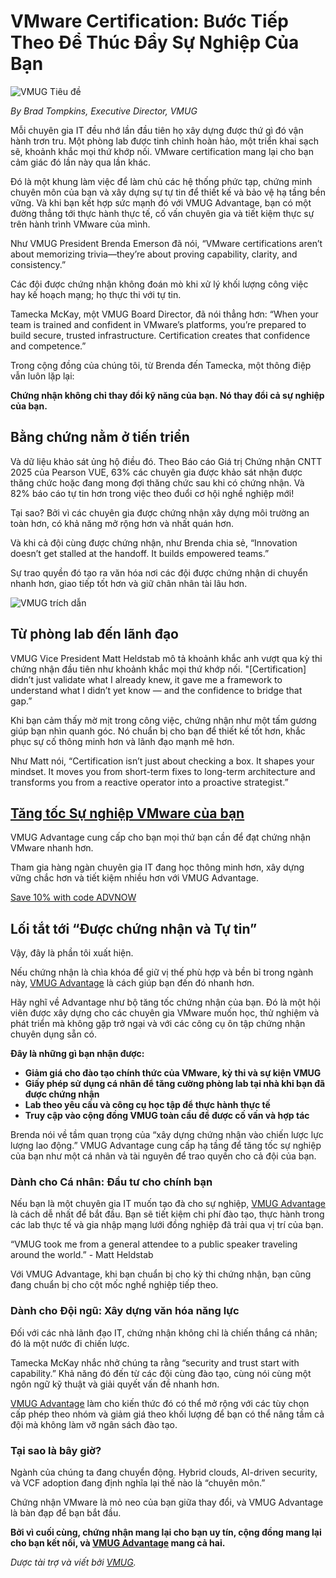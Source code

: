 # VMware Certification: Bước Tiếp Theo Để Thúc Đẩy Sự Nghiệp Của Bạn

![VMUG Tiêu đề](https://www.bleepstatic.com/content/posts/2025/10/15/vmug-header-image.jpg)

_By Brad Tompkins, Executive Director, VMUG_

Mỗi chuyên gia IT đều nhớ lần đầu tiên họ xây dựng được thứ gì đó vận hành trơn tru. Một phòng lab được tinh chỉnh hoàn hảo, một triển khai sạch sẽ, khoảnh khắc mọi thứ khớp nối. VMware certification mang lại cho bạn cảm giác đó lần này qua lần khác.

Đó là một khung làm việc để làm chủ các hệ thống phức tạp, chứng minh chuyên môn của bạn và xây dựng sự tự tin để thiết kế và bảo vệ hạ tầng bền vững. Và khi bạn kết hợp sức mạnh đó với VMUG Advantage, bạn có một đường thẳng tới thực hành thực tế, cố vấn chuyên gia và tiết kiệm thực sự trên hành trình VMware của mình.

Như VMUG President Brenda Emerson đã nói, “VMware certifications aren’t about memorizing trivia—they’re about proving capability, clarity, and consistency.”

Các đội được chứng nhận không đoán mò khi xử lý khối lượng công việc hay kế hoạch mạng; họ thực thi với tự tin.

Tamecka McKay, một VMUG Board Director, đã nói thẳng hơn: “When your team is trained and confident in VMware’s platforms, you’re prepared to build secure, trusted infrastructure. Certification creates that confidence and competence.”

Trong cộng đồng của chúng tôi, từ Brenda đến Tamecka, một thông điệp vẫn luôn lặp lại:

**Chứng nhận không chỉ thay đổi kỹ năng của bạn. Nó thay đổi cả sự nghiệp của bạn.**

## Bằng chứng nằm ở tiến triển

Và dữ liệu khảo sát ủng hộ điều đó. Theo Báo cáo Giá trị Chứng nhận CNTT 2025 của Pearson VUE, 63% các chuyên gia được khảo sát nhận được thăng chức hoặc đang mong đợi thăng chức sau khi có chứng nhận. Và 82% báo cáo tự tin hơn trong việc theo đuổi cơ hội nghề nghiệp mới!

Tại sao? Bởi vì các chuyên gia được chứng nhận xây dựng môi trường an toàn hơn, có khả năng mở rộng hơn và nhất quán hơn.

Và khi cả đội cùng được chứng nhận, như Brenda chia sẻ, “Innovation doesn’t get stalled at the handoff. It builds empowered teams.”

Sự trao quyền đó tạo ra văn hóa nơi các đội được chứng nhận di chuyển nhanh hơn, giao tiếp tốt hơn và giữ chân nhân tài lâu hơn.

![VMUG trích dẫn](https://www.bleepstatic.com/images/news/security/v/vmug/career-power-move/vmug-quote.jpg)

## Từ phòng lab đến lãnh đạo

VMUG Vice President Matt Heldstab mô tả khoảnh khắc anh vượt qua kỳ thi chứng nhận đầu tiên như khoảnh khắc mọi thứ khớp nối. "[Certification] didn’t just validate what I already knew, it gave me a framework to understand what I didn’t yet know — and the confidence to bridge that gap.”

Khi bạn cảm thấy mờ mịt trong công việc, chứng nhận như một tấm gương giúp bạn nhìn quanh góc. Nó chuẩn bị cho bạn để thiết kế tốt hơn, khắc phục sự cố thông minh hơn và lãnh đạo mạnh mẽ hơn.

Như Matt nói, “Certification isn’t just about checking a box. It shapes your mindset. It moves you from short-term fixes to long-term architecture and transforms you from a reactive operator into a proactive strategist.”

## [Tăng tốc Sự nghiệp VMware của bạn](https://www.vmug.com/membership/vmug-advantage-membership?utm%5Fsource=article&utm%5Fmedium=webpage&utm%5Fcampaign=bleepingcomputer5&utm%5Fcontent=bleepingcomputer)

VMUG Advantage cung cấp cho bạn mọi thứ bạn cần để đạt chứng nhận VMware nhanh hơn.

Tham gia hàng ngàn chuyên gia IT đang học thông minh hơn, xây dựng vững chắc hơn và tiết kiệm nhiều hơn với VMUG Advantage.

[Save 10% with code ADVNOW](https://www.vmug.com/membership/vmug-advantage-membership?utm%5Fsource=article&utm%5Fmedium=webpage&utm%5Fcampaign=bleepingcomputer5&utm%5Fcontent=bleepingcomputer)

## Lối tắt tới “Được chứng nhận và Tự tin”

Vậy, đây là phần tôi xuất hiện.

Nếu chứng nhận là chìa khóa để giữ vị thế phù hợp và bền bỉ trong ngành này, [VMUG Advantage](https://www.vmug.com/membership/vmug-advantage-membership?utm%5Fsource=article&utm%5Fmedium=webpage&utm%5Fcampaign=bleepingcomputer5&utm%5Fcontent=bleepingcomputer) là cách giúp bạn đến đó nhanh hơn.

Hãy nghĩ về Advantage như bộ tăng tốc chứng nhận của bạn. Đó là một hội viên được xây dựng cho các chuyên gia VMware muốn học, thử nghiệm và phát triển mà không gặp trở ngại và với các công cụ ôn tập chứng nhận chuyên dụng sẵn có.

**Đây là những gì bạn nhận được:**

* **Giảm giá cho đào tạo chính thức của VMware, kỳ thi và sự kiện VMUG**
* **Giấy phép sử dụng cá nhân để tăng cường phòng lab tại nhà khi bạn đã được chứng nhận**
* **Lab theo yêu cầu và công cụ học tập để thực hành thực tế**
* **Truy cập vào cộng đồng VMUG toàn cầu để được cố vấn và hợp tác**

Brenda nói về tầm quan trọng của “xây dựng chứng nhận vào chiến lược lực lượng lao động.” VMUG Advantage cung cấp hạ tầng để tăng tốc sự nghiệp của bạn như một cá nhân và tài nguyên để trao quyền cho cả đội của bạn.

### Dành cho Cá nhân: Đầu tư cho chính bạn

Nếu bạn là một chuyên gia IT muốn tạo đà cho sự nghiệp, [VMUG Advantage](https://www.vmug.com/membership/vmug-advantage-membership?utm%5Fsource=article&utm%5Fmedium=webpage&utm%5Fcampaign=bleepingcomputer5&utm%5Fcontent=bleepingcomputer) là cách dễ nhất để bắt đầu. Bạn sẽ tiết kiệm chi phí đào tạo, thực hành trong các lab thực tế và gia nhập mạng lưới đồng nghiệp đã trải qua vị trí của bạn.

“VMUG took me from a general attendee to a public speaker traveling around the world.” - Matt Heldstab

Với VMUG Advantage, khi bạn chuẩn bị cho kỳ thi chứng nhận, bạn cũng đang chuẩn bị cho cột mốc nghề nghiệp tiếp theo.

### Dành cho Đội ngũ: Xây dựng văn hóa năng lực

Đối với các nhà lãnh đạo IT, chứng nhận không chỉ là chiến thắng cá nhân; đó là một nước đi chiến lược.

Tamecka McKay nhắc nhở chúng ta rằng “security and trust start with capability.” Khả năng đó đến từ các đội cùng đào tạo, cùng nói cùng một ngôn ngữ kỹ thuật và giải quyết vấn đề nhanh hơn.

[VMUG Advantage](https://spotlight.vmug.com/vmug-advantage-it-team-membership-program?utm%5Fsource=article&utm%5Fmedium=webpage&utm%5Fcampaign=bleepingcomputer5&utm%5Fcontent=bleepingcomputer) làm cho kiến thức đó có thể mở rộng với các tùy chọn cấp phép theo nhóm và giảm giá theo khối lượng để bạn có thể nâng tầm cả đội mà không làm vỡ ngân sách đào tạo.

### Tại sao là bây giờ?

Ngành của chúng ta đang chuyển động. Hybrid clouds, AI-driven security, và VCF adoption đang định nghĩa lại thế nào là “chuyên môn.”

Chứng nhận VMware là mỏ neo của bạn giữa thay đổi, và VMUG Advantage là bàn đạp để bạn bắt đầu.

**Bởi vì cuối cùng, chứng nhận mang lại cho bạn uy tín, cộng đồng mang lại cho bạn kết nối, và [VMUG Advantage](https://www.vmug.com/membership/vmug-advantage-membership?utm%5Fsource=article&utm%5Fmedium=webpage&utm%5Fcampaign=bleepingcomputer5&utm%5Fcontent=bleepingcomputer) mang cả hai.**

_Dược tài trợ và viết bởi [VMUG](https://www.vmug.com/membership/vmug-advantage-membership?utm%5Fsource=article&utm%5Fmedium=webpage&utm%5Fcampaign=bleepingcomputer5&utm%5Fcontent=bleepingcomputer)._